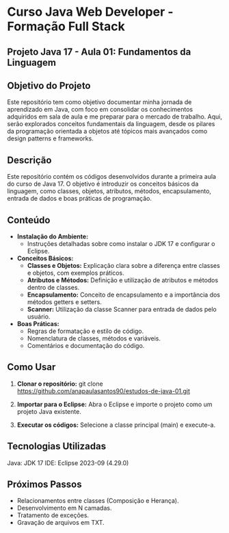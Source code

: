 # Curso Java Web Developer - Formação Full Stack

## Projeto Java 17 - Aula 01: Fundamentos da Linguagem

## Objetivo do Projeto
Este repositório tem como objetivo documentar minha jornada de aprendizado em Java, com foco em consolidar os conhecimentos adquiridos em sala de aula e me preparar para o mercado de trabalho. Aqui, serão explorados conceitos fundamentais da linguagem, desde os pilares da programação orientada a objetos até tópicos mais avançados como design patterns e frameworks.

## Descrição
Este repositório contém os códigos desenvolvidos durante a primeira aula do curso de Java 17. O objetivo é introduzir os conceitos básicos da linguagem, como classes, objetos, atributos, métodos, encapsulamento, entrada de dados e boas práticas de programação.

## Conteúdo
* **Instalação do Ambiente:**
    * Instruções detalhadas sobre como instalar o JDK 17 e configurar o Eclipse.
* **Conceitos Básicos:**
    * **Classes e Objetos:** Explicação clara sobre a diferença entre classes e objetos, com exemplos práticos.
    * **Atributos e Métodos:** Definição e utilização de atributos e métodos dentro de classes.
    * **Encapsulamento:** Conceito de encapsulamento e a importância dos métodos getters e setters.
    * **Scanner:** Utilização da classe Scanner para entrada de dados pelo usuário.      
* **Boas Práticas:**
    * Regras de formatação e estilo de código.
    * Nomenclatura de classes, métodos e variáveis.
    * Comentários e documentação do código.

## Como Usar
1. **Clonar o repositório:**
   git clone https://github.com/anapaulasantos90/estudos-de-java-01.git

2. **Importar para o Eclipse:**
   Abra o Eclipse e importe o projeto como um projeto Java existente.

3. **Executar os códigos:**
   Selecione a classe principal (main) e execute-a.
   
## Tecnologias Utilizadas
Java: JDK 17
IDE: Eclipse 2023-09 (4.29.0)

## Próximos Passos
* Relacionamentos entre classes (Composição e Herança).
* Desenvolvimento em N camadas.
* Tratamento de exceções.
* Gravação de arquivos em TXT.
